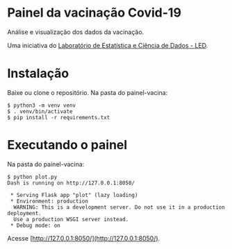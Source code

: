 # Painel da vacinação Covid-19

Análise e visualização dos dados da vacinação.

Uma iniciativa do [Laboratório de Estatística e Ciência de Dados - LED](https://im.ufal.br/laboratorio/led/).

# Instalação

Baixe ou clone o repositório. Na pasta do painel-vacina:

    $ python3 -m venv venv
    $ . venv/bin/activate
    $ pip install -r requirements.txt
    
# Executando o painel

Na pasta do painel-vacina: 

    $ python plot.py
    Dash is running on http://127.0.0.1:8050/
    
     * Serving Flask app "plot" (lazy loading)
     * Environment: production
      WARNING: This is a development server. Do not use it in a production deployment.
      Use a production WSGI server instead.
     * Debug mode: on

Acesse [http://127.0.0.1:8050/](http://127.0.0.1:8050/).
